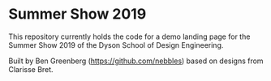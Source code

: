 # Summer Show 2019

This repository currently holds the code for a demo landing page for the Summer Show 2019 of the Dyson School of Design Engineering.

Built by Ben Greenberg (https://github.com/nebbles) based on designs from Clarisse Bret.
